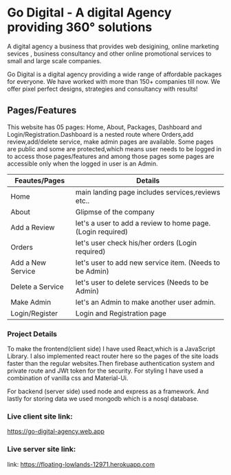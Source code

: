 # Go Digital - A digital Agency providing 360° solutions

A digital agency a business that provides web desigining, online marketing sevices , business consultancy and other online promotional services to small and large scale companies.

Go Digital is a digital agency providing a wide range of affordable packages for everyone. We have worked with more than 150+ companies till now. We offer pixel perfect designs, strategies and consultancy with results!

## Pages/Features
This website has 05 pages: Home, About, Packages, Dashboard and Login/Registration.Dashboard is a nested route where Orders,add review,add/delete service, make admin pages are available. 
Some pages are public and some are protected,which means user needs to be logged in to access those pages/features and among those pages some pages are accessible only when the logged in user is an Admin.


Feautes/Pages       | Details
-------------       | -------------
Home                | main landing page includes services,reviews etc..
About               | Glipmse of the company 
Add a Review        | let's a user to add a review to home page.(Login required)
Orders              | let's user check his/her orders (Login required)
Add a New Service   | let's user to add new service item. (Needs to be Admin)
Delete a Service    | let's user to delete services (Needs to be Admin)
Make Admin          | let's an Admin to make another user admin.
Login/Register      | Login and Registration page

### Project Details

To make the frontend(client side) I have used React,which is a JavaScript Library. I also implemented react router here so the pages of the site loads faster than the regular websites.Then firebase authentication system and private route and JWt token for the security.
For styling I have used a combination of vanilla css and Material-Ui.

For backend (server side) used node and express as a framework.
And lastly for storing data we used mongodb which is a nosql database.


### Live client site link:
https://go-digital-agency.web.app

### Live server site link:
link: https://floating-lowlands-12971.herokuapp.com
